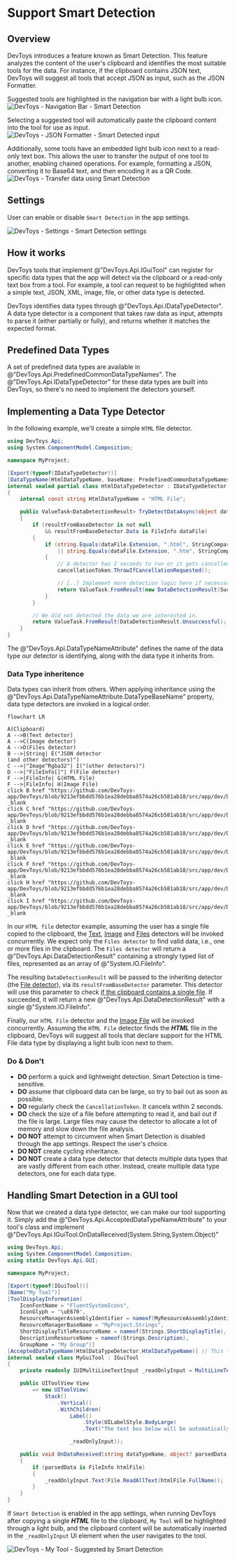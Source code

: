 # Support Smart Detection

## Overview

DevToys introduces a feature known as Smart Detection. This feature analyzes the content of the user's clipboard and identifies the most suitable tools for the data. For instance, if the clipboard contains JSON text, DevToys will suggest all tools that accept JSON as input, such as the JSON Formatter.

Suggested tools are highlighted in the navigation bar with a light bulb icon.
![DevToys - Navigation Bar - Smart Detection](assets/smart-detection.png)

Selecting a suggested tool will automatically paste the clipboard content into the tool for use as input.
![DevToys - JSON Formatter - Smart Detected input](assets/smart-detection-2.png)

Additionally, some tools have an embedded light bulb icon next to a read-only text box. This allows the user to transfer the output of one tool to another, enabling chained operations. For example, formatting a JSON, converting it to Base64 text, and then encoding it as a QR Code.
![DevToys - Transfer data using Smart Detection](assets/smart-detection-3.png)

## Settings

User can enable or disable `Smart Detection` in the app settings.

![DevToys - Settings - Smart Detection settings](assets/smart-detection-5.png)

## How it works

DevToys tools that implement @"DevToys.Api.IGuiTool" can register for specific data types that the app will detect via the clipboard or a read-only text box from a tool. For example, a tool can request to be highlighted when a simple text, JSON, XML, image, file, or other data type is detected.

DevToys identifies data types through @"DevToys.Api.IDataTypeDetector". A data type detector is a component that takes raw data as input, attempts to parse it (either partially or fully), and returns whether it matches the expected format.

## Predefined Data Types

A set of predefined data types are available in @"DevToys.Api.PredefinedCommonDataTypeNames". The @"DevToys.Api.IDataTypeDetector" for these data types are built into DevToys, so there's no need to implement the detectors yourself.

## Implementing a Data Type Detector

In the following example, we'll create a simple `HTML` file detector.

```csharp
using DevToys.Api;
using System.ComponentModel.Composition;

namespace MyProject;

[Export(typeof(IDataTypeDetector))]
[DataTypeName(HtmlDataTypeName, baseName: PredefinedCommonDataTypeNames.File)]
internal sealed partial class HtmlDataTypeDetector : IDataTypeDetector
{
    internal const string HtmlDataTypeName = "HTML File";

    public ValueTask<DataDetectionResult> TryDetectDataAsync(object data, DataDetectionResult? resultFromBaseDetector, CancellationToken cancellationToken)
    {
        if (resultFromBaseDetector is not null
            && resultFromBaseDetector.Data is FileInfo dataFile)
        {
            if (string.Equals(dataFile.Extension, ".html", StringComparison.CurrentCultureIgnoreCase)
                || string.Equals(dataFile.Extension, ".htm", StringComparison.CurrentCultureIgnoreCase))
            {
                // A detector has 2 seconds to run or it gets cancelled.
                cancellationToken.ThrowIfCancellationRequested();

                // [..] Implement more detection logic here if necessary
                return ValueTask.FromResult(new DataDetectionResult(Success: true, Data: dataFile));
            }
        }

        // We did not detected the data we are interested in.
        return ValueTask.FromResult(DataDetectionResult.Unsuccessful);
    }
}
```

The @"DevToys.Api.DataTypeNameAttribute" defines the name of the data type our detector is identifying, along with the data type it inherits from.

### Data Type inheritence

Data types can inherit from others. When applying inheritance using the @"DevToys.Api.DataTypeNameAttribute.DataTypeBaseName" property, data type detectors are invoked in a logical order.

```mermaid
flowchart LR

A(Clipboard)
A -->B(Text detector)
A -->C(Image detector)
A -->D(Files detector)
B -->|String| E("JSON detector
(and other detectors)")
C -->|"Image^Rgba32"| I("(other detectors)")
D -->|"FileInfo[]"| F(File detector)
F -->|FileInfo| G(HTML File)
F -->|FileInfo| H(Image File)
click B href "https://github.com/DevToys-app/DevToys/blob/9213efbbdd576b1ea28debba8574a26cb581ab18/src/app/dev/DevToys.Blazor/BuiltInDataTypeDetectors/TextDataTypeDetector.cs" _blank
click C href "https://github.com/DevToys-app/DevToys/blob/9213efbbdd576b1ea28debba8574a26cb581ab18/src/app/dev/DevToys.Blazor/BuiltInDataTypeDetectors/ImageDataTypeDetector.cs" _blank
click D href "https://github.com/DevToys-app/DevToys/blob/9213efbbdd576b1ea28debba8574a26cb581ab18/src/app/dev/DevToys.Blazor/BuiltInDataTypeDetectors/FilesDataTypeDetector.cs" _blank
click E href "https://github.com/DevToys-app/DevToys/blob/9213efbbdd576b1ea28debba8574a26cb581ab18/src/app/dev/DevToys.Blazor/BuiltInDataTypeDetectors/JsonDataTypeDetector.cs" _blank
click F href "https://github.com/DevToys-app/DevToys/blob/9213efbbdd576b1ea28debba8574a26cb581ab18/src/app/dev/DevToys.Blazor/BuiltInDataTypeDetectors/FileDataTypeDetector.cs" _blank
click H href "https://github.com/DevToys-app/DevToys/blob/9213efbbdd576b1ea28debba8574a26cb581ab18/src/app/dev/DevToys.Blazor/BuiltInDataTypeDetectors/ImageFileDataTypeDetector.cs" _blank
click I href "https://github.com/DevToys-app/DevToys/blob/9213efbbdd576b1ea28debba8574a26cb581ab18/src/app/dev/DevToys.Blazor/BuiltInDataTypeDetectors/" _blank
```

In our `HTML file` detector example, assuming the user has a single file copied to the clipboard, the [Text](https://github.com/DevToys-app/DevToys/blob/9213efbbdd576b1ea28debba8574a26cb581ab18/src/app/dev/DevToys.Blazor/BuiltInDataTypeDetectors/TextDataTypeDetector.cs), [Image](https://github.com/DevToys-app/DevToys/blob/9213efbbdd576b1ea28debba8574a26cb581ab18/src/app/dev/DevToys.Blazor/BuiltInDataTypeDetectors/ImageDataTypeDetector.cs) and [Files](https://github.com/DevToys-app/DevToys/blob/9213efbbdd576b1ea28debba8574a26cb581ab18/src/app/dev/DevToys.Blazor/BuiltInDataTypeDetectors/FilesDataTypeDetector.cs) detectors will be invoked concurrently. We expect only the `Files detector` to find valid data, i.e., one or more files in the clipboard. The `Files detector` will return a @"DevToys.Api.DataDetectionResult" containing a strongly typed list of files, represented as an array of @"System.IO.FileInfo".

The resulting `DataDetectionResult` will be passed to the inheriting detector (the [File detector](https://github.com/DevToys-app/DevToys/blob/9213efbbdd576b1ea28debba8574a26cb581ab18/src/app/dev/DevToys.Blazor/BuiltInDataTypeDetectors/FileDataTypeDetector.cs)), via its `resultFromBaseDetector` parameter. This detector will use this parameter to check [if the clipboard contains a single file](https://github.com/DevToys-app/DevToys/blob/9213efbbdd576b1ea28debba8574a26cb581ab18/src/app/dev/DevToys.Blazor/BuiltInDataTypeDetectors/FileDataTypeDetector.cs#L10-L11). If succeeded, it will return a new @"DevToys.Api.DataDetectionResult" with a single @"System.IO.FileInfo".

Finally, our `HTML File` detector and the [Image File](https://github.com/DevToys-app/DevToys/blob/9213efbbdd576b1ea28debba8574a26cb581ab18/src/app/dev/DevToys.Blazor/BuiltInDataTypeDetectors/ImageFileDataTypeDetector.cs) will be invoked concurrently. Assuming the `HTML File` detector finds the **_HTML_** file in the clipboard, DevToys will suggest all tools that declare support for the HTML File data type by displaying a light bulb icon next to them.

### Do & Don't

- **DO** perform a quick and lightweight detection. Smart Detection is time-sensitive.
- **DO** assume that clipboard data can be large, so try to bail out as soon as possible.
- **DO** regularly check the `CancellationToken`. It cancels within 2 seconds.
- **DO** check the size of a file before attempting to read it, and bail out if the file is large. Large files may cause the detector to allocate a lot of memory and slow down the file analysis.
- **DO NOT** attempt to circumvent when Smart Detection is disabled through the app settings. Respect the user's choice.
- **DO NOT** create cycling inheritance.
- **DO NOT** create a data type detector that detects multiple data types that are vastly different from each other. Instead, create multiple data type detectors, one for each data type.

## Handling Smart Detection in a GUI tool

Now that we created a data type detector, we can make our tool supporting it.
Simply add the @"DevToys.Api.AcceptedDataTypeNameAttribute" to your tool's class and implement @"DevToys.Api.IGuiTool.OnDataReceived(System.String,System.Object)"

```csharp
using DevToys.Api;
using System.ComponentModel.Composition;
using static DevToys.Api.GUI;

namespace MyProject;

[Export(typeof(IGuiTool))]
[Name("My Tool")]
[ToolDisplayInformation(
    IconFontName = "FluentSystemIcons",
    IconGlyph = '\uE670',
    ResourceManagerAssemblyIdentifier = nameof(MyResourceAssemblyIdentifier),
    ResourceManagerBaseName = "MyProject.Strings",
    ShortDisplayTitleResourceName = nameof(Strings.ShortDisplayTitle),
    DescriptionResourceName = nameof(Strings.Description),
    GroupName = "My Group")]
[AcceptedDataTypeName(HtmlDataTypeDetector.HtmlDataTypeName)] // This tool only accepts HTML files. But we can also accept multiple data types.
internal sealed class MyGuiTool : IGuiTool
{
    private readonly IUIMultiLineTextInput _readOnlyInput = MultiLineTextInput();

    public UIToolView View
        => new UIToolView(
            Stack()
                .Vertical()
                .WithChildren(
                    Label()
                        .Style(UILabelStyle.BodyLarge)
                        .Text("The text box below will be automatically filled with the content of the HTML file from the clipboard."),

                    _readOnlyInput));

    public void OnDataReceived(string dataTypeName, object? parsedData)
    {
        if (parsedData is FileInfo htmlFile)
        {
            _readOnlyInput.Text(File.ReadAllText(htmlFile.FullName));
        }
    }
}
```

If `Smart Detection` is enabled in the app settings, when running DevToys after copying a single **_HTML_** file to the clipboard, `My Tool` will be highlighted through a light bulb, and the clipboard content will be automatically inserted in the `_readOnlyInput` UI element when the user navigates to the tool.

![DevToys - My Tool - Suggested by Smart Detection](assets/smart-detection-4.png)